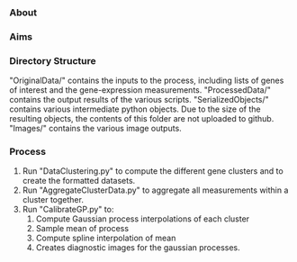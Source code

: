 ### About

### Aims

### Directory Structure
"OriginalData/" contains the inputs to the process, including lists of genes of interest and the gene-expression measurements.
"ProcessedData/" contains the output results of the various scripts.
"SerializedObjects/" contains various intermediate python objects. Due to the size of the resulting objects, the contents of this folder are not uploaded to github.
"Images/" contains the various image outputs.

### Process
1. Run "DataClustering.py" to compute the different gene clusters and to create the formatted datasets.
2. Run "AggregateClusterData.py" to aggregate all measurements within a cluster together.
3. Run "CalibrateGP.py" to:
	1. Compute Gaussian process interpolations of each cluster
	2. Sample mean of process
	3. Compute spline interpolation of mean
	4. Creates diagnostic images for the gaussian processes.